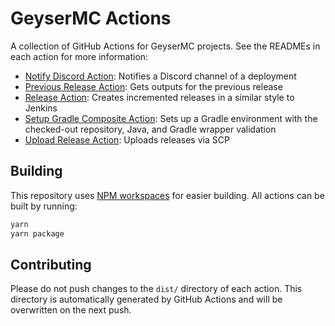 # GeyserMC Actions

A collection of GitHub Actions for GeyserMC projects. See the READMEs in each action for more information:

- [Notify Discord Action](notify-discord/README.md): Notifies a Discord channel of a deployment
- [Previous Release Action](previous-release/README.md): Gets outputs for the previous release
- [Release Action](release/README.md): Creates incremented releases in a similar style to Jenkins
- [Setup Gradle Composite Action](setup-gradle-composite/README.md): Sets up a Gradle environment with the checked-out repository, Java, and Gradle wrapper validation
- [Upload Release Action](upload-release/README.md): Uploads releases via SCP

## Building

This repository uses [NPM workspaces](https://docs.npmjs.com/cli/v7/using-npm/workspaces) for easier building. All actions can be built by running:

```sh
yarn
yarn package
```

## Contributing

Please do not push changes to the `dist/` directory of each action. This directory is automatically generated by GitHub Actions and will be overwritten on the next push.